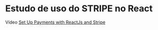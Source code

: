 # Estudo de uso do STRIPE no React

Vídeo [Set Up Payments with ReactJs and Stripe](https://www.youtube.com/watch?v=XKWJFpZYVAQ)
